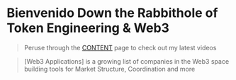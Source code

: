 # Bienvenido Down the Rabbithole of Token Engineering & Web3

> Peruse through the [CONTENT](https://github.com/curiousrabbit-eth/TokenEngineering/blob/main/CONTENT.md) page to check out my latest videos

> [Web3 Applications] is a growing list of companies in the Web3 space building tools for Market Structure, Coordination and more 
